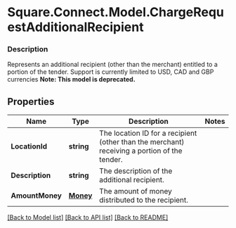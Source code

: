 # Square.Connect.Model.ChargeRequestAdditionalRecipient

### Description

Represents an additional recipient (other than the merchant) entitled to a portion of the tender. Support is currently limited to USD, CAD and GBP currencies
**Note: This model is deprecated.**

## Properties

Name | Type | Description | Notes
------------ | ------------- | ------------- | -------------
**LocationId** | **string** | The location ID for a recipient (other than the merchant) receiving a portion of the tender. | 
**Description** | **string** | The description of the additional recipient. | 
**AmountMoney** | [**Money**](Money.md) | The amount of money distributed to the recipient. | 



[[Back to Model list]](../README.md#documentation-for-models) [[Back to API list]](../README.md#documentation-for-api-endpoints) [[Back to README]](../README.md)

